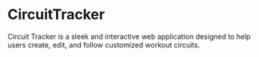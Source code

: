 # CircuitTracker
Circuit Tracker is a sleek and interactive web application designed to help users create, edit, and follow customized workout circuits.
